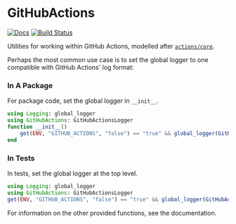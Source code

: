 # GitHubActions

[![Docs](https://img.shields.io/badge/docs-stable-blue.svg)](https://julia-actions.github.io/GitHubActions.jl)
[![Build Status](https://github.com/julia-actions/GitHubActions.jl/workflows/CI/badge.svg)](https://github.com/julia-actions/GitHubActions.jl/actions)

Utilities for working within GitHub Actions, modelled after [`actions/core`](https://github.com/actions/toolkit/tree/master/packages/core).

Perhaps the most common use case is to set the global logger to one compatible with GitHub Actions' log format:

### In A Package

For package code, set the global logger in `__init__`.

```jl
using Logging: global_logger
using GitHubActions: GitHubActionsLogger
function __init__()
    get(ENV, "GITHUB_ACTIONS", "false") == "true" && global_logger(GitHubActionsLogger())
end
```

### In Tests

In tests, set the global logger at the top level.

```jl
using Logging: global_logger
using GitHubActions: GitHubActionsLogger
get(ENV, "GITHUB_ACTIONS", "false") == "true" && global_logger(GitHubActionsLogger())
```

For information on the other provided functions, see the documentation.
